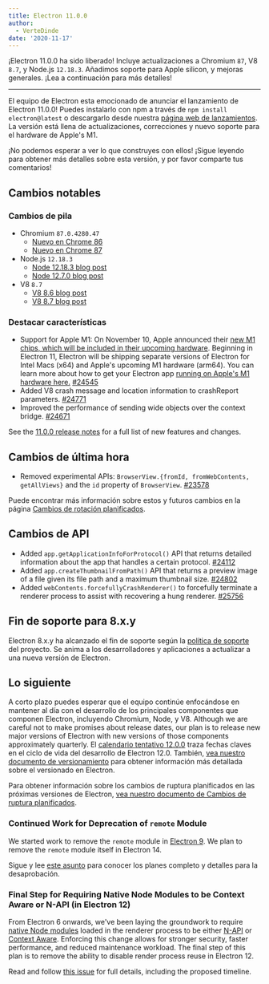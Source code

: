 ```yaml
---
title: Electron 11.0.0
author:
  - VerteDinde
date: '2020-11-17'
---
```


¡Electron 11.0.0 ha sido liberado! Incluye actualizaciones a Chromium `87`, V8 `8.7`, y Node.js `12.18.3`. Añadimos soporte para Apple silicon, y mejoras generales. ¡Lea a continuación para más detalles!

---

El equipo de Electron esta emocionado de anunciar el lanzamiento de Electron 11.0.0! Puedes instalarlo con npm a través de `npm install electron@latest` o descargarlo desde nuestra [página web de lanzamientos](https://electronjs.org/releases/stable). La versión está llena de actualizaciones, correcciones y nuevo soporte para el hardware de Apple's M1.

¡No podemos esperar a ver lo que construyes con ellos! ¡Sigue leyendo para obtener más detalles sobre esta versión, y por favor comparte tus comentarios!

## Cambios notables

### Cambios de pila

* Chromium `87.0.4280.47`
    * [Nuevo en Chrome 86](https://developers.google.com/web/updates/2020/10/nic86)
    * [Nuevo en Chrome 87](https://developers.google.com/web/updates/2020/11/nic87)
* Node.js `12.18.3`
    * [Node 12.18.3 blog post](https://nodejs.org/en/blog/release/v12.18.3/)
    * [Node 12.7.0 blog post](https://nodejs.org/en/blog/release/v12.17.0/)
* V8 `8.7`
    * [V8 8.6 blog post](https://v8.dev/blog/v8-release-86)
    * [V8 8.7 blog post](https://v8.dev/blog/v8-release-87)

### Destacar características

* Support for Apple M1: On November 10, Apple announced their [new M1 chips, which will be included in their upcoming hardware](https://www.apple.com/newsroom/2020/11/apple-unleashes-m1/). Beginning in Electron 11, Electron will be shipping separate versions of Electron for Intel Macs (x64) and Apple's upcoming M1 hardware (arm64). You can learn more about how to get your Electron app [running on Apple's M1 hardware here.](https://www.electronjs.org/blog/apple-silicon) [#24545](https://github.com/electron/electron/pull/24545)
* Added V8 crash message and location information to crashReport parameters. [#24771](https://github.com/electron/electron/pull/24771)
* Improved the performance of sending wide objects over the context bridge. [#24671](https://github.com/electron/electron/pull/24671)

See the [11.0.0 release notes](https://github.com/electron/electron/releases/tag/v11.0.0) for a full list of new features and changes.

## Cambios de última hora

* Removed experimental APIs: `BrowserView.{fromId, fromWebContents, getAllViews}` and the `id` property of `BrowserView`. [#23578](https://github.com/electron/electron/pull/23578)

Puede encontrar más información sobre estos y futuros cambios en la página [Cambios de rotación planificados](https://github.com/electron/electron/blob/master/docs/breaking-changes.md).

## Cambios de API

* Added `app.getApplicationInfoForProtocol()` API that returns detailed information about the app that handles a certain protocol. [#24112](https://github.com/electron/electron/pull/24112)
* Added `app.createThumbnailFromPath()` API that returns a preview image of a file given its file path and a maximum thumbnail size. [#24802](https://github.com/electron/electron/pull/24802)
* Added `webContents.forcefullyCrashRenderer()` to forcefully terminate a renderer process to assist with recovering a hung renderer. [#25756](https://github.com/electron/electron/pull/25756)

## Fin de soporte para 8.x.y

Electron 8.x.y ha alcanzado el fin de soporte según la [política de soporte ](https://electronjs.org/docs/tutorial/support#supported-versions) del proyecto. Se anima a los desarrolladores y aplicaciones a actualizar a una nueva versión de Electron.

## Lo siguiente

A corto plazo puedes esperar que el equipo continúe enfocándose en mantener al día con el desarrollo de los principales componentes que componen Electron, incluyendo Chromium, Node, y V8. Although we are careful not to make promises about release dates, our plan is to release new major versions of Electron with new versions of those components approximately quarterly. El [calendario tentativo 12.0.0](https://electronjs.org/docs/tutorial/electron-timelines) traza fechas claves en el ciclo de vida del desarrollo de Electron 12.0. También, [vea nuestro documento de versionamiento](https://electronjs.org/docs/tutorial/electron-versioning) para obtener información más detallada sobre el versionado en Electron.

Para obtener información sobre los cambios de ruptura planificados en las próximas versiones de Electron, [vea nuestro documento de Cambios de ruptura planificados](https://github.com/electron/electron/blob/master/docs/breaking-changes.md).

### Continued Work for Deprecation of `remote` Module
We started work to remove the `remote` module in [Electron 9](https://www.electronjs.org/blog/electron-9-0). We plan to remove the `remote` module itself in Electron 14.

Sigue y lee [este asunto](https://github.com/electron/electron/issues/21408) para conocer los planes completo y detalles para la desaprobación.

### Final Step for Requiring Native Node Modules to be Context Aware or N-API (in Electron 12)
From Electron 6 onwards, we've been laying the groundwork to require [native Node modules](https://nodejs.org/api/addons.html) loaded in the renderer process to be either [N-API](https://nodejs.org/api/n-api.html) or [Context Aware](https://nodejs.org/api/addons.html#addons_context_aware_addons). Enforcing this change allows for stronger security, faster performance, and reduced maintenance workload. The final step of this plan is to remove the ability to disable render process reuse in Electron 12.

Read and follow [this issue](https://github.com/electron/electron/issues/18397) for full details, including the proposed timeline.
